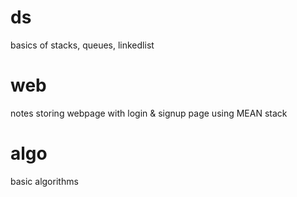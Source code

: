 # ds
basics of stacks, queues, linkedlist
# web
notes storing webpage with login & signup page using MEAN stack
# algo
basic algorithms
